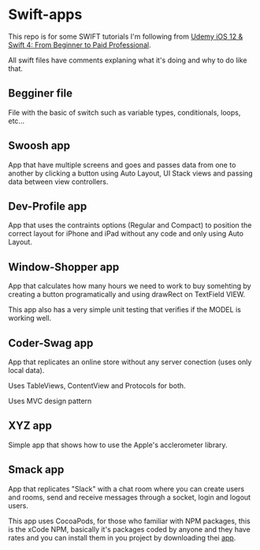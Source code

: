 # Swift-apps
This repo is for some SWIFT tutorials I'm following from [Udemy iOS 12 & Swift 4: From Beginner to Paid Professional](https://www.udemy.com/devslopes-ios12/).

All swift files have comments explaning what it's doing and why to do like that.

## Begginer file
File with the basic of switch such as variable types, conditionals, loops, etc...

## Swoosh app
App that have multiple screens and goes and passes data from one to another by clicking a button using Auto Layout, UI Stack views and passing data between view controllers.

## Dev-Profile app
App that uses the contraints options (Regular and Compact) to position the correct layout for iPhone and iPad without any code and only using Auto Layout.

## Window-Shopper app
App that calculates how many hours we need to work to buy somehting by creating a button programatically and using drawRect on TextField VIEW.

This app also has a very simple unit testing that verifies if the MODEL is working well.

## Coder-Swag app
App that replicates an online store without any server conection (uses only local data).

Uses TableViews, ContentView and Protocols for both.

Uses MVC design pattern


## XYZ app
Simple app that shows how to use the Apple's acclerometer library.


## Smack app
App that replicates "Slack" with a chat room where you can create users and rooms, send and receive messages through a socket, login and logout users.

This app uses CocoaPods, for those who familiar with NPM packages, this is the xCode NPM, basically it's packages coded by anyone and they have rates and you can install them in you project by downloading thei [app](https://cocoapods.org/app).

